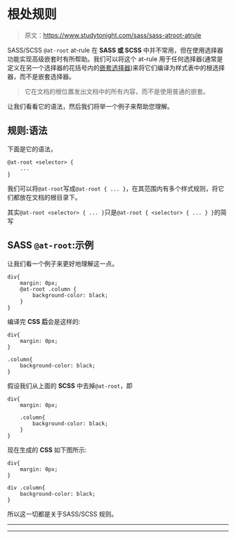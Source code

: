 # 根处规则

> 原文：<https://www.studytonight.com/sass/sass-atroot-atrule>

SASS/SCSS `@at-root` at-rule 在 **SASS 或 SCSS** 中并不常用，但在使用选择器功能实现高级嵌套时有所帮助。我们可以将这个 at-rule 用于任何选择器(通常是定义在另一个选择器的花括号内的[嵌套选择器](https://www.studytonight.com/sass/sass-nested-rules-and-nested-properties))来将它们编译为样式表中的根选择器，而不是嵌套选择器。

> 它在文档的根位置发出文档中的所有内容，而不是使用普通的嵌套。

让我们看看它的语法，然后我们将举一个例子来帮助您理解。

## 规则:语法

下面是它的语法，

```
@at-root <selector> { 
    ... 
}
```

我们可以将`@at-root`写成`@at-root { ... }`，在其范围内有多个样式规则，将它们都放在文档的根目录下。

其实`@at-root <selector> { ... }`只是`@at-root { <selector> { ... } }`的简写

## SASS `@at-root`:示例

让我们看一个例子来更好地理解这一点。

```
div{
    margin: 0px;
    @at-root .column {
        background-color: black;
    }
}
```

编译完 **CSS 后**会是这样的:

```
div{
    margin: 0px;
}

.column{
    background-color: black;
}
```

假设我们从上面的 **SCSS** 中去掉`@at-root`，即

```
div{
    margin: 0px;

    .column{
        background-color: black;
    }
}
```

现在生成的 **CSS** 如下图所示:

```
div{
    margin: 0px;
}

div .column{
    background-color: black;
}
```

所以这一切都是关于SASS/SCSS 规则。

* * *

* * *